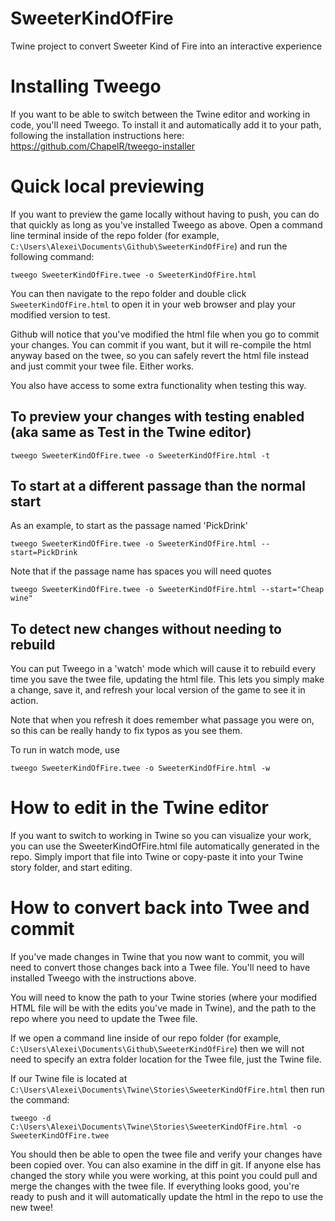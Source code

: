 # SweeterKindOfFire
Twine project to convert Sweeter Kind of Fire into an interactive experience

# Installing Tweego
If you want to be able to switch between the Twine editor and working in code, you'll need Tweego.
To install it and automatically add it to your path, following the installation instructions here:
https://github.com/ChapelR/tweego-installer

# Quick local previewing
If you want to preview the game locally without having to push, you can do that quickly as long as you've installed Tweego as above.
Open a command line terminal inside of the repo folder (for example, `C:\Users\Alexei\Documents\Github\SweeterKindOfFire`) and run the following command:

`tweego SweeterKindOfFire.twee -o SweeterKindOfFire.html`

You can then navigate to the repo folder and double click `SweeterKindOfFire.html` to open it in your web browser and play your modified version to test.

Github will notice that you've modified the html file when you go to commit your changes. You can commit if you want, but it will re-compile the html anyway based on the twee, so you can safely revert the html file instead and just commit your twee file. Either works.

You also have access to some extra functionality when testing this way.
## To preview your changes with testing enabled (aka same as Test in the Twine editor)
`tweego SweeterKindOfFire.twee -o SweeterKindOfFire.html -t`

## To start at a different passage than the normal start
As an example, to start as the passage named 'PickDrink'

`tweego SweeterKindOfFire.twee -o SweeterKindOfFire.html --start=PickDrink`

Note that if the passage name has spaces you will need quotes

`tweego SweeterKindOfFire.twee -o SweeterKindOfFire.html --start="Cheap wine"`

## To detect new changes without needing to rebuild
You can put Tweego in a 'watch' mode which will cause it to rebuild every time you save the twee file, updating the html file. This lets you simply make a change, save it, and refresh your local version of the game to see it in action.

Note that when you refresh it does remember what passage you were on, so this can be really handy to fix typos as you see them.

To run in watch mode, use

`tweego SweeterKindOfFire.twee -o SweeterKindOfFire.html -w`

# How to edit in the Twine editor
If you want to switch to working in Twine so you can visualize your work, you can use the SweeterKindOfFire.html file automatically generated in the repo. Simply import that file into Twine or copy-paste it into your Twine story folder, and start editing.

# How to convert back into Twee and commit
If you've made changes in Twine that you now want to commit, you will need to convert those changes back into a Twee file. You'll need to have installed Tweego with the instructions above.

You will need to know the path to your Twine stories (where your modified HTML file will be with the edits you've made in Twine), and the path to the repo where you need to update the Twee file.

If we open a command line inside of our repo folder (for example, `C:\Users\Alexei\Documents\Github\SweeterKindOfFire`) then we will not need to specify an extra folder location for the Twee file, just the Twine file.

If our Twine file is located at `C:\Users\Alexei\Documents\Twine\Stories\SweeterKindOfFire.html` then run the command:

`tweego -d C:\Users\Alexei\Documents\Twine\Stories\SweeterKindOfFire.html -o SweeterKindOfFire.twee`

You should then be able to open the twee file and verify your changes have been copied over. You can also examine in the diff in git. If anyone else has changed the story while you were working, at this point you could pull and merge the changes with the twee file. If everything looks good, you're ready to push and it will automatically update the html in the repo to use the new twee!

